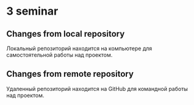 # 3 seminar

## Changes from local repository
Локальный репозиторий находится на компьютере для самостоятельной работы над проектом.
## Changes from remote repository
Удаленный репозиторий находится на GitHub для командной работы над проектом.
